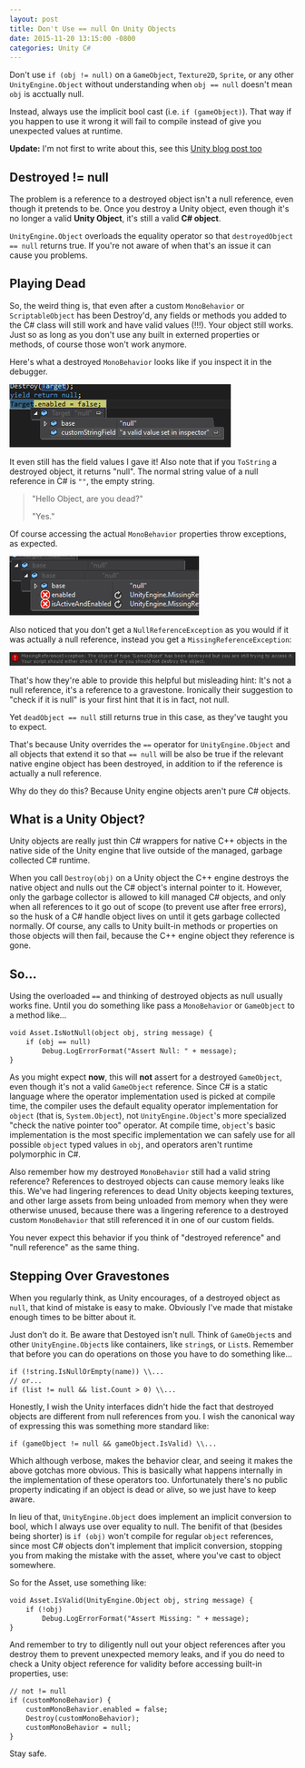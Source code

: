 ```yaml
---
layout: post
title: Don't Use == null On Unity Objects
date: 2015-11-20 13:15:00 -0800
categories: Unity C#
---
```


Don't use `if (obj != null)` on a `GameObject`, `Texture2D`, `Sprite`, or any other `UnityEngine.Object` without understanding when `obj == null` doesn't mean `obj` is acctually null.

Instead, always use the implicit bool cast (i.e. `if (gameObject)`). That way if you happen to use it wrong it will fail to compile instead of give you unexpected values at runtime.

**Update:** I'm not first to write about this, see this [Unity blog post too](http://blogs.unity3d.com/2014/05/16/custom-operator-should-we-keep-it/)

## Destroyed != null

The problem is a reference to a destroyed object isn't a null reference, even though it pretends to be. Once you destroy a Unity object, even though it's no longer a valid **Unity Object**, it's still a valid **C# object**. 

`UnityEngine.Object` overloads the equality operator so that `destroyedObject == null` returns true. If you're not aware of when that's an issue it can cause you problems.

## Playing Dead

So, the weird thing is, that even after a custom `MonoBehavior` or `ScriptableObject` has been Destroy'd, any fields or methods you added to the C# class will still work and have valid values (!!!). Your object still works. Just so as long as you don't use any built in externed properties or methods, of course those won't work anymore.

Here's what a destroyed `MonoBehavior` looks like if you inspect it in the debugger. 

![Expanded destroyed variable](/images/2015/11/expanded_destroyed_object-1.PNG)

It even still has the field values I gave it! Also note that if you `ToString` a destroyed object, it returns "null". The normal string value of a null reference in C# is `""`, the empty string.

> "Hello Object, are you dead?"
>
>"Yes."

Of course accessing the actual `MonoBehavior` properties throw exceptions, as expected.

![Expanded destroyed MonoBehavior properties](/images/2015/11/expanded_dead_monobehavior.png)

Also noticed that you don't get a `NullReferenceException` as you would if it was actually a null reference, instead you get a `MissingReferenceException`:

![MissingReferenceException](/images/2015/11/missing_reference.png)

That's how they're able to provide this helpful but misleading hint: It's not a null reference, it's a reference to a gravestone. Ironically their suggestion to "check if it is null" is your first hint that it is in fact, not null.

Yet `deadObject == null` still returns true in this case, as they've taught you to expect.

That's because Unity overrides the `==` operator for `UnityEngine.Object` and all objects that extend it so that `== null` will be also be true if the relevant native engine object has been destroyed, in addition to if the reference is actually a null reference.

Why do they do this? Because Unity engine objects aren't pure C# objects.

## What is a Unity Object?

Unity objects are really just thin C# wrappers for native C++ objects in the native side of the Unity engine that live outside of the managed, garbage collected C# runtime.

When you call `Destroy(obj)` on a Unity object the C++ engine destroys the native object and nulls out the C# object's internal pointer to it. However, only the garbage collector is allowed to kill managed C# objects, and only when all references to it go out of scope (to prevent use after free errors), so the husk of a C# handle object lives on until it gets garbage collected normally. Of course, any calls to Unity built-in methods or properties on those objects will then fail, because the C++ engine object they reference is gone.

## So...

Using the overloaded `==` and thinking of destroyed objects as null usually works fine. Until you do something like pass a `MonoBehavior` or `GameObject` to a method like...

```language-cs
void Asset.IsNotNull(object obj, string message) {
    if (obj == null) 
        Debug.LogErrorFormat("Assert Null: " + message);
}
```

As you might expect **now**, this will **not** assert for a destroyed `GameObject`, even though it's not a valid `GameObject` reference. Since C# is a static language where the operator implementation used is picked at compile time, the compiler uses the default equality operator implementation for `object` (that is, `System.Object`), not `UnityEngine.Object`'s more specialized "check the native pointer too" operator. At compile time, `object`'s basic implementation is the most specific implementation we can safely use for all possible `object` typed values in `obj`, and operators aren't runtime polymorphic in C#.

Also remember how my destroyed `MonoBehavior` still had a valid string reference? References to destroyed objects can cause memory leaks like this. We've had lingering references to dead Unity objects keeping textures, and other large assets from being unloaded from memory when they were otherwise unused, because there was a lingering reference to a destroyed custom `MonoBehavior` that still referenced it in one of our custom fields.

You never expect this behavior if you think of "destroyed reference" and "null reference" as the same thing.

## Stepping Over Gravestones

When you regularly think, as Unity encourages, of a destroyed object as `null`, that kind of mistake is easy to make. Obviously I've made that mistake enough times to be bitter about it. 

Just don't do it. Be aware that Destoyed isn't null. Think of `GameObject`s and other `UnityEngine.Object`s like containers, like `string`s, or `List`s. Remember that before you can do operations on those you have to do something like...

```language-cs
if (!string.IsNullOrEmpty(name)) \\...
// or...
if (list != null && list.Count > 0) \\...
```

Honestly, I wish the Unity interfaces didn't hide the fact that destroyed objects are different from null references from you. I wish the canonical way of expressing this was something more standard like:

```language-cs
if (gameObject != null && gameObject.IsValid) \\...
```

Which although verbose, makes the behavior clear, and seeing it makes the above gotchas more obvious. This is basically what happens internally in the implementation of these operators too. Unfortunately there's no public property indicating if an object is dead or alive, so we just have to keep aware.

In lieu of that, `UnityEngine.Object` does implement an implicit conversion to bool, which I always use over equality to null. The benifit of that (besides being shorter) is `if (obj)` won't compile for regular `object` references, since most C# objects don't implement that implicit conversion, stopping you from making the mistake with the asset, where you've cast to object somewhere.

So for the Asset, use something like:
```language-cs
void Asset.IsValid(UnityEngine.Object obj, string message) {
    if (!obj) 
        Debug.LogErrorFormat("Assert Missing: " + message);
}
```

And remember to try to diligently null out your object references after you destroy them to prevent unexpected memory leaks, and if you do need to check a Unity object reference for validity before accessing built-in properties, use:

```language-cs
// not != null
if (customMonoBehavior) {
    customMonoBehavior.enabled = false;
    Destroy(customMonoBehavior);
    customMonoBehavior = null;
}
```

Stay safe.
